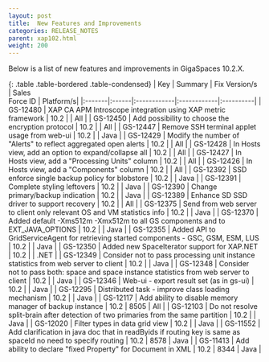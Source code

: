 ```yaml
---
layout: post
title:  New Features and Improvements
categories: RELEASE_NOTES
parent: xap102.html
weight: 200
---
```




Below is a list of new features and improvements in GigaSpaces 10.2.X.


{: .table .table-bordered .table-condensed}
| Key | Summary | Fix Version/s | Sales<br>Force ID | Platform/s|
|:-------|:------|:------------|:------------|:----------|
|  <nobr>GS-12480</nobr> | XAP CA APM Introscope integration using XAP metric framework | 10.2 |  | All |
| GS-12450 | Add possibility to choose the encryption protocol | 10.2 |  | All |
| GS-12447 | Remove SSH terminal applet usage from web-ui | 10.2 |  | Java |
| GS-12429 | Modify the number of "Alerts" to reflect aggregated open alerts | 10.2 |  | All |
| GS-12428 | In Hosts view, add an option to expand/collapse all | 10.2 |  | All |
| GS-12427 | In Hosts view, add a "Processing Units" column | 10.2 |  | All |
| GS-12426 | In Hosts view, add a "Components" column | 10.2 |  | All |
| GS-12392 | SSD enforce single backup policy for blobstore | 10.2 |  | Java |
| GS-12391 | Complete styling leftovers | 10.2 |  | Java |
| GS-12390 | Change primary/backup indication | 10.2 |  | Java |
| GS-12389 | Enhance SD SSD driver to support recovery | 10.2 |  | All |
| GS-12375 | Send from web server to client only relevant OS and VM statistics info | 10.2 |  | Java |
| GS-12370 | Added default -Xms512m -Xmx512m to all GS components and to EXT_JAVA_OPTIONS | 10.2 |  | Java |
| GS-12355 | Added API to GridServiceAgent for retrieving started components - GSC, GSM, ESM, LUS | 10.2 |  | Java |
| GS-12350 | Added new SpaceIterator support for XAP.NET | 10.2 |  | .NET |
| GS-12349 | Consider not to pass processing unit instance statistics from web server to client | 10.2 |  | Java |
| GS-12348 | Consider not to pass both: space and space instance statistics from web server to client | 10.2 |  | Java |
| GS-12346 | Web-ui - export result set (as in gs-ui)  | 10.2 |  | Java |
| GS-12295 | Distributed task - improve class loading mechanism  | 10.2 |  | Java |
| GS-12117 | Add ability to disable memory manager of backup instance  | 10.2 | 8505 | All |
| GS-12103 | Do not resolve split-brain after detection of two primaries from the same partition | 10.2 |  | Java |
| GS-12020 | Filter types in data grid view | 10.2 |  | Java |
| GS-11552 | Add clarification in java doc that in readByids if routing key is same as spaceId no need to specify routing | 10.2 | 8578 | Java |
| GS-11413 | Add ability to declare "fixed Property" for Document in XML | 10.2 | 8344 | Java |
